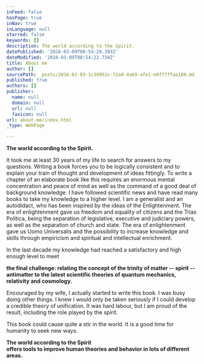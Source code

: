 ```yaml
---
inFeed: false
hasPage: true
inNav: true
inLanguage: null
starred: false
keywords: []
description: The world according to the Spirit.
datePublished: '2016-03-09T08:54:28.393Z'
dateModified: '2016-03-09T08:54:22.734Z'
title: About me
author: []
sourcePath: _posts/2016-02-03-1c39952c-72ad-4a69-afe1-e0ff7ffaa189.md
published: true
authors: []
publisher:
  name: null
  domain: null
  url: null
  favicon: null
url: about-me/index.html
_type: WebPage

---
```

**The world according to the Spirit.**

It took me at least 30 years of my life to search for answers to my questions. Writing a book forces you to be logically consistent and to explain your train of thought and development of ideas fittingly. To write a chapter of an elaborate book like this requires an enormous mental concentration and peace of mind as well as the command of a good deal of background knowledge. I have followed scientific news and have read many books to take my knowledge to a higher level. I am a generalist and an autodidact, who has been inspired by the ideas of the Enlightenment. The era of enlightenment gave us freedom and equality of citizens and the Trias Politica, being the separation of legislative, executive and judiciary powers, as well as the separation of church and state. The era of enlightenment gave us Uomo Universalis and the possibility to increase knowledge and skills through empiricism and spiritual and intellectual enrichment.

In the last decade my knowledge had reached a satisfactory and high enough level to meet

**the final challenge: relating the concept of the trinity of matter -- spirit -- antimatter to the latest scientific theories of quantum mechanics, relativity and cosmology.**

Encouraged by my wife, I actually started to write this book. I was busy doing other things. I knew I would only be taken seriously if I could develop a credible theory of unification. It was hard labour, but I am proud of the result, including the role played by the spirit.

This book could cause quite a stir in the world. It is a good time for humanity to seek new ways.

**The world according to the Spirit  
offers tools to improve human theories and behavior in lots of different areas.**